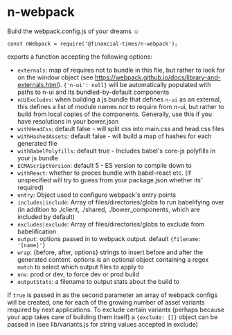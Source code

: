# n-webpack
Build the webpack.config.js of your dreams :relaxed:

```
const nWebpack = require('@financial-times/n-webpack');
```
exports a function accepting the following options:

- `externals`:  map of requires not to bundle in this file, but rather to look for on the window object (see https://webpack.github.io/docs/library-and-externals.html). `{'n-ui': null}` will be automatically populated with paths to n-ui and its bundled-by-default components
- `nUiExcludes`: when building a js bundle that defines `n-ui` as an external, this defines a list of module names *not* to require from n-ui, but rather to build from local copies of the components. Generally, use this if you have resolutions in your bower.json
- `withHeadCss`: default false - will split css into main.css and head.css files
- `withHashedAssets`: default false - will build a map of hashes for each generated file
- `withBabelPolyfills`: default true - Includes babel's core-js polyfills in your js bundle
- `ECMAScriptVersion`: default 5 - ES version to compile down to
- `withReact`: whether to proces bundle with babel-react etc. (if unspecified will try to guess from your package.json whether its' required)
- `entry`: Object used to configure webpack's entry points
- `includes|include`: Array of files/directories/globs to run babelifying over (in addition to ./client, ./shared, ./bower_components, which are included by default)
- `excludes|exclude`: Array of files/directories/globs to exclude from babelification
- `output`: options passed in to webpack output. default `{filename: '[name]'}`
- `wrap`: {before, after, options} strings to insert before and after the generated content. options is an optional object containing a regex `match` to select which output files to apply to
- `env`: prod or dev, to force dev or prod build
- `outputStats`: a filename to output stats about the build to



If `true` is passed in as the second parameter an array of webpack configs will be created, one for each of the growing number of asset variants required by next applications. To exclude certain variants (perhaps because your app takes care of building them itself) a `{exclude: []}` object can be passed in (see lib/variants.js for string values accepted in exclude)
